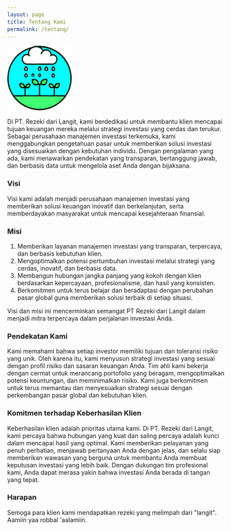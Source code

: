 ```yaml
---
layout: page
title: Tentang Kami
permalink: /tentang/
---
```


<img src="/assets/logo-rezeki-dari-langit.png" alt="PT. Rezeki dari Langit" style="width:150px; height:150px"/>

<!-- ![PT. Rezeki dari Langit](/assets/logo-rezeki-dari-langit.png "PT. Rezeki dari Langit") -->


Di PT. Rezeki dari Langit, kami berdedikasi untuk membantu klien mencapai tujuan keuangan mereka melalui strategi investasi yang cerdas dan terukur. Sebagai perusahaan manajemen investasi terkemuka, kami menggabungkan pengetahuan pasar untuk memberikan solusi investasi yang disesuaikan dengan kebutuhan individu. Dengan pengalaman yang ada, kami menawarkan pendekatan yang transparan, bertanggung jawab, dan berbasis data untuk mengelola aset Anda dengan bijaksana.

### Visi

Visi kami adalah menjadi perusahaan manajemen investasi yang memberikan solusi keuangan inovatif dan berkelanjutan, serta memberdayakan masyarakat untuk mencapai kesejahteraan finansial.

### Misi

1. Memberikan layanan manajemen investasi yang transparan, terpercaya, dan berbasis kebutuhan klien.
2. Mengoptimalkan potensi pertumbuhan investasi melalui strategi yang cerdas, inovatif, dan berbasis data.
3. Membangun hubungan jangka panjang yang kokoh dengan klien berdasarkan kepercayaan, profesionalisme, dan hasil yang konsisten.
4. Berkomitmen untuk terus belajar dan beradaptasi dengan perubahan pasar global guna memberikan solusi terbaik di setiap situasi.

Visi dan misi ini mencerminkan semangat PT Rezeki dari Langit dalam menjadi mitra terpercaya dalam perjalanan investasi Anda.

### Pendekatan Kami

Kami memahami bahwa setiap investor memiliki tujuan dan toleransi risiko yang unik. Oleh karena itu, kami menyusun strategi investasi yang sesuai dengan profil risiko dan sasaran keuangan Anda. Tim ahli kami bekerja dengan cermat untuk merancang portofolio yang beragam, mengoptimalkan potensi keuntungan, dan meminimalkan risiko. Kami juga berkomitmen untuk terus memantau dan menyesuaikan strategi sesuai dengan perkembangan pasar global dan kebutuhan klien.

### Komitmen terhadap Keberhasilan Klien

Keberhasilan klien adalah prioritas utama kami. Di PT. Rezeki dari Langit, kami percaya bahwa hubungan yang kuat dan saling percaya adalah kunci dalam mencapai hasil yang optimal. Kami memberikan pelayanan yang penuh perhatian, menjawab pertanyaan Anda dengan jelas, dan selalu siap memberikan wawasan yang berguna untuk membantu Anda membuat keputusan investasi yang lebih baik. Dengan dukungan tim profesional kami, Anda dapat merasa yakin bahwa investasi Anda berada di tangan yang tepat.

### Harapan

Semoga para klien kami mendapatkan rezeki yang melimpah dari "langit". Aamiin yaa robbal 'aalamiin.